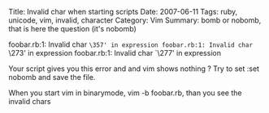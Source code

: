 Title: Invalid char when starting scripts
Date: 2007-06-11
Tags: ruby, unicode, vim, invalid, character
Category: Vim
Summary: bomb or nobomb, that is here the question (it's nobomb)

foobar.rb:1: Invalid char `\357' in expression
foobar.rb:1: Invalid char `\273' in expression
foobar.rb:1: Invalid char `\277' in expression

Your script gives you this error and and vim shows nothing ? Try to set :set nobomb and save the file.

When you start vim in binarymode, vim -b foobar.rb, than you see the invalid chars

